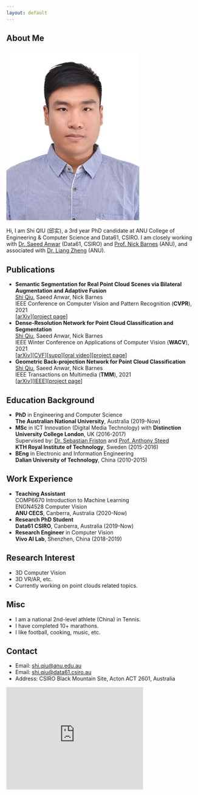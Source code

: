 ```yaml
---
layout: default
---
```


## About Me
<img class="profile-picture" src="me.jpg">

Hi, I am Shi QIU (邱实), a 3rd year PhD candidate at ANU College of Engineering & Computer Science and Data61, CSIRO. I am closely working with [Dr. Saeed Anwar](https://saeed-anwar.github.io/) (Data61, CSIRO) and [Prof. Nick Barnes](http://users.cecs.anu.edu.au/~nmb/) (ANU), and associated with [Dr. Liang Zheng](https://zheng-lab.cecs.anu.edu.au/index.html) (ANU).

## Publications
* **Semantic Segmentation for Real Point Cloud Scenes via Bilateral Augmentation and Adaptive Fusion**   
<ins>Shi Qiu</ins>, Saeed Anwar, Nick Barnes  
IEEE Conference on Computer Vision and Pattern Recognition (**CVPR**), 2021  
[[arXiv](https://arxiv.org/abs/2103.07074)][[project page](https://github.com/ShiQiu0419/BAAF-Net)]
* **Dense-Resolution Network for Point Cloud Classification and Segmentation**   
<ins>Shi Qiu</ins>, Saeed Anwar, Nick Barnes  
IEEE Winter Conference on Applications of Computer Vision (**WACV**), 2021  
[[arXiv](https://arxiv.org/abs/2005.06734)][[CVF](https://openaccess.thecvf.com/content/WACV2021/papers/Qiu_Dense-Resolution_Network_for_Point_Cloud_Classification_and_Segmentation_WACV_2021_paper.pdf)][[supp](https://openaccess.thecvf.com/content/WACV2021/supplemental/Qiu_Dense-Resolution_Network_for_WACV_2021_supplemental.pdf)][[oral video](https://youtu.be/TnbksHzaJzw)][[project page](https://github.com/ShiQiu0419/DRNet)] 
* **Geometric Back-projection Network for Point Cloud Classification**  
<ins>Shi Qiu</ins>, Saeed Anwar, Nick Barnes  
IEEE Transactions on Multimedia (**TMM**), 2021  
[[arXiv](https://arxiv.org/abs/1911.12885)][[IEEE](https://ieeexplore.ieee.org/document/9410405)][[project page](https://github.com/ShiQiu0419/GFNet)] 

## Education Background
* **PhD** in Engineering and Computer Science  
**The Australian National University**, Australia (2019-Now)  
* **MSc** in ICT Innovation (Digital Media Technology) with **Distinction**  
**University College London**, UK (2016-2017)  
Supervised by: [Dr. Sebastian Friston](https://wp.cs.ucl.ac.uk/sebastianfriston/) and [Prof. Anthony Steed](https://wp.cs.ucl.ac.uk/anthonysteed/)  
**KTH Royal Institute of Technology**, Sweden (2015-2016)   
* **BEng** in Electronic and Information Engineering  
**Dalian University of Technology**, China (2010-2015)

## Work Experience
* **Teaching Assistant**  
COMP6670 Introduction to Machine Learning  
ENGN4528 Computer Vision  
**ANU CECS**, Canberra, Australia (2020-Now)  
* **Research PhD Student**  
**Data61 CSIRO**, Canberra, Australia (2019-Now)   
* **Research Engineer** in Computer Vision  
**Vivo AI Lab**, Shenzhen, China (2018-2019)

## Research Interest
* 3D Computer Vision
* 3D VR/AR, etc.  
* Currently working on point clouds related topics.

## Misc
* I am a national 2nd-level athlete (China) in Tennis.
* I have completed 10+ marathons.
* I like football, cooking, music, etc.

## Contact
* Email: [shi.qiu@anu.edu.au](mailto:shi.qiu@anu.edu.au)
* Email: [shi.qiu@data61.csiro.au](mailto:shi.qiu@data61.csiro.au)  
* Address: CSIRO Black Mountain Site, Acton ACT 2601, Australia

<iframe src="https://www.google.com/maps/embed?pb=!1m18!1m12!1m3!1d3257.3150331093275!2d149.11207371524776!3d-35.27329288029144!2m3!1f0!2f0!3f0!3m2!1i1024!2i768!4f13.1!3m3!1m2!1s0x6b164d5015c519f7%3A0x69c625c19efc4ddd!2sCSIRO%20-%20Synergy%20Building!5e0!3m2!1szh-CN!2sau!4v1574399971406!5m2!1szh-CN!2sau" width="360" height="270" frameborder="0" style="border:0;" allowfullscreen=""></iframe>

